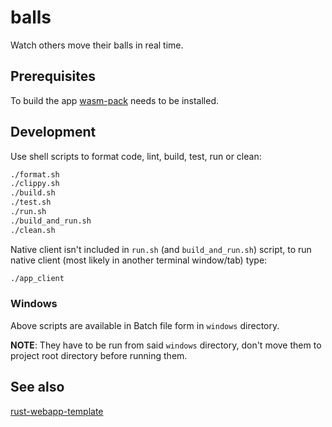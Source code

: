 # balls

Watch others move their balls in real time.

## Prerequisites

To build the app [wasm-pack](https://rustwasm.github.io/wasm-pack) needs to be installed.

## Development

Use shell scripts to format code, lint, build, test, run or clean:

```bash
./format.sh
./clippy.sh
./build.sh
./test.sh
./run.sh
./build_and_run.sh
./clean.sh
```

Native client isn't included in `run.sh` (and `build_and_run.sh`) script,
to run native client (most likely in another terminal window/tab) type:

```bash
./app_client
```

### Windows 

Above scripts are available in Batch file form in `windows` directory.

**NOTE**: They have to be run from said `windows` directory, don't move them to project root directory before running them.

## See also

[rust-webapp-template](https://github.com/zduny/rust-webapp-template)
